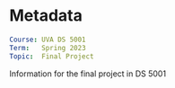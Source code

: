 # Metadata

```yaml
Course: UVA DS 5001
Term:   Spring 2023
Topic:  Final Project
```
Information for the final project in DS 5001
